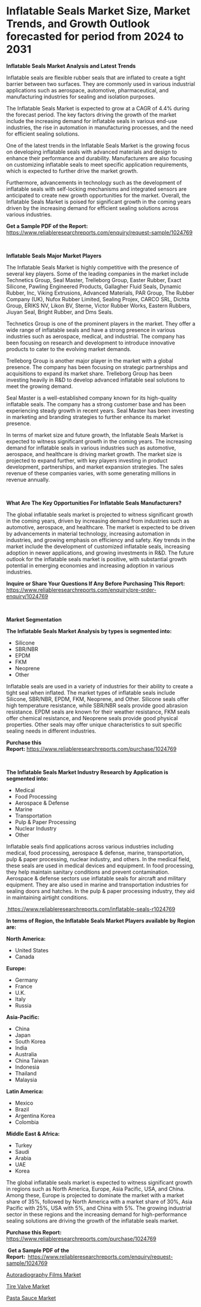 <p><h1>Inflatable Seals Market Size, Market Trends, and Growth Outlook forecasted for period from 2024 to 2031</h1></p><p><strong>Inflatable Seals Market Analysis and Latest Trends</strong></p>
<p><p>Inflatable seals are flexible rubber seals that are inflated to create a tight barrier between two surfaces. They are commonly used in various industrial applications such as aerospace, automotive, pharmaceutical, and manufacturing industries for sealing and isolation purposes.</p><p>The Inflatable Seals Market is expected to grow at a CAGR of 4.4% during the forecast period. The key factors driving the growth of the market include the increasing demand for inflatable seals in various end-use industries, the rise in automation in manufacturing processes, and the need for efficient sealing solutions.</p><p>One of the latest trends in the Inflatable Seals Market is the growing focus on developing inflatable seals with advanced materials and design to enhance their performance and durability. Manufacturers are also focusing on customizing inflatable seals to meet specific application requirements, which is expected to further drive the market growth.</p><p>Furthermore, advancements in technology such as the development of inflatable seals with self-locking mechanisms and integrated sensors are anticipated to create new growth opportunities for the market. Overall, the Inflatable Seals Market is poised for significant growth in the coming years driven by the increasing demand for efficient sealing solutions across various industries.</p></p>
<p><strong>Get a Sample PDF of the Report:&nbsp;</strong> <a href="https://www.reliableresearchreports.com/enquiry/request-sample/1024769">https://www.reliableresearchreports.com/enquiry/request-sample/1024769</a></p>
<p>&nbsp;</p>
<p><strong>Inflatable Seals Major Market Players</strong></p>
<p><p>The Inflatable Seals Market is highly competitive with the presence of several key players. Some of the leading companies in the market include Technetics Group, Seal Master, Trelleborg Group, Easter Rubber, Exact Silicone, Pawling Engineered Products, Gallagher Fluid Seals, Dynamic Rubber, Inc, Viking Extrusions, Advanced Materials, PAR Group, The Rubber Company (UK), Nufox Rubber Limited, Sealing Projex, CARCO SRL, Dichta Group, ERIKS NV, Likon BV, Sterne, Victor Rubber Works, Eastern Rubbers, Jiuyan Seal, Bright Rubber, and Dms Seals.</p><p>Technetics Group is one of the prominent players in the market. They offer a wide range of inflatable seals and have a strong presence in various industries such as aerospace, medical, and industrial. The company has been focusing on research and development to introduce innovative products to cater to the evolving market demands.</p><p>Trelleborg Group is another major player in the market with a global presence. The company has been focusing on strategic partnerships and acquisitions to expand its market share. Trelleborg Group has been investing heavily in R&D to develop advanced inflatable seal solutions to meet the growing demand.</p><p>Seal Master is a well-established company known for its high-quality inflatable seals. The company has a strong customer base and has been experiencing steady growth in recent years. Seal Master has been investing in marketing and branding strategies to further enhance its market presence.</p><p>In terms of market size and future growth, the Inflatable Seals Market is expected to witness significant growth in the coming years. The increasing demand for inflatable seals in various industries such as automotive, aerospace, and healthcare is driving market growth. The market size is projected to expand further, with key players investing in product development, partnerships, and market expansion strategies. The sales revenue of these companies varies, with some generating millions in revenue annually.</p></p>
<p>&nbsp;</p>
<p><strong>What Are The Key Opportunities For Inflatable Seals Manufacturers?</strong></p>
<p><p>The global inflatable seals market is projected to witness significant growth in the coming years, driven by increasing demand from industries such as automotive, aerospace, and healthcare. The market is expected to be driven by advancements in material technology, increasing automation in industries, and growing emphasis on efficiency and safety. Key trends in the market include the development of customized inflatable seals, increasing adoption in newer applications, and growing investments in R&D. The future outlook for the inflatable seals market is positive, with substantial growth potential in emerging economies and increasing adoption in various industries.</p></p>
<p><strong>Inquire or Share Your Questions If Any Before Purchasing This Report:</strong> <a href="https://www.reliableresearchreports.com/enquiry/pre-order-enquiry/1024769">https://www.reliableresearchreports.com/enquiry/pre-order-enquiry/1024769</a></p>
<p>&nbsp;</p>
<p><strong>Market Segmentation</strong></p>
<p><strong>The Inflatable Seals Market Analysis by types is segmented into:</strong></p>
<p><ul><li>Silicone</li><li>SBR/NBR</li><li>EPDM</li><li>FKM</li><li>Neoprene</li><li>Other</li></ul></p>
<p><p>Inflatable seals are used in a variety of industries for their ability to create a tight seal when inflated. The market types of inflatable seals include Silicone, SBR/NBR, EPDM, FKM, Neoprene, and Other. Silicone seals offer high temperature resistance, while SBR/NBR seals provide good abrasion resistance. EPDM seals are known for their weather resistance, FKM seals offer chemical resistance, and Neoprene seals provide good physical properties. Other seals may offer unique characteristics to suit specific sealing needs in different industries.</p></p>
<p><strong>Purchase this Report:&nbsp;</strong><a href="https://www.reliableresearchreports.com/purchase/1024769">https://www.reliableresearchreports.com/purchase/1024769</a></p>
<p>&nbsp;</p>
<p><strong>The Inflatable Seals Market Industry Research by Application is segmented into:</strong></p>
<p><ul><li>Medical</li><li>Food Processing</li><li>Aerospace & Defense</li><li>Marine</li><li>Transportation</li><li>Pulp & Paper Processing</li><li>Nuclear Industry</li><li>Other</li></ul></p>
<p><p>Inflatable seals find applications across various industries including medical, food processing, aerospace & defense, marine, transportation, pulp & paper processing, nuclear industry, and others. In the medical field, these seals are used in medical devices and equipment. In food processing, they help maintain sanitary conditions and prevent contamination. Aerospace & defense sectors use inflatable seals for aircraft and military equipment. They are also used in marine and transportation industries for sealing doors and hatches. In the pulp & paper processing industry, they aid in maintaining airtight conditions.</p></p>
<p><a href="https://www.reliableresearchreports.com/inflatable-seals-r1024769">&nbsp;https://www.reliableresearchreports.com/inflatable-seals-r1024769</a></p>
<p><strong>In terms of Region, the Inflatable Seals Market Players available by Region are:</strong></p>
<p>
    <p> <strong> North America: </strong>
        <ul>
            <li>United States</li>
            <li>Canada</li>
        </ul>
        </p> 
    <p> <strong> Europe: </strong>
        <ul>
            <li>Germany</li>
            <li>France</li>
            <li>U.K.</li>
            <li>Italy</li>
            <li>Russia</li>
        </ul>
        </p> 
    <p> <strong> Asia-Pacific: </strong>
        <ul>
            <li>China</li>
            <li>Japan</li>
            <li>South Korea</li>
            <li>India</li>
            <li>Australia</li>
            <li>China Taiwan</li>
            <li>Indonesia</li>
            <li>Thailand</li>
            <li>Malaysia</li>
        </ul>
        </p> 
    <p> <strong> Latin America: </strong>
        <ul>
            <li>Mexico</li>
            <li>Brazil</li>
            <li>Argentina Korea</li>
            <li>Colombia</li>
        </ul>
        </p> 
    <p> <strong> Middle East & Africa: </strong>
        <ul>
            <li>Turkey</li>
            <li>Saudi</li>
            <li>Arabia</li>
            <li>UAE</li>
            <li>Korea</li>
        </ul>
    </p>
    </p>
<p><p>The global inflatable seals market is expected to witness significant growth in regions such as North America, Europe, Asia Pacific, USA, and China. Among these, Europe is projected to dominate the market with a market share of 35%, followed by North America with a market share of 30%, Asia Pacific with 25%, USA with 5%, and China with 5%. The growing industrial sector in these regions and the increasing demand for high-performance sealing solutions are driving the growth of the inflatable seals market.</p></p>
<p><strong>Purchase this Report: </strong><a href="https://www.reliableresearchreports.com/purchase/1024769">https://www.reliableresearchreports.com/purchase/1024769</a></p>
<p>&nbsp;<strong>Get a Sample PDF of the Report:&nbsp;&nbsp;</strong><a href="https://www.reliableresearchreports.com/enquiry/request-sample/1024769">https://www.reliableresearchreports.com/enquiry/request-sample/1024769</a></p>
<p><strong></strong></p>
<p><p><a href="https://www.linkedin.com/pulse/autoradiography-films-market-exploring-share-trends-future-mudve">Autoradiography Films Market</a></p><p><a href="https://www.linkedin.com/pulse/tire-valve-market-share-evolution-growth-trends-2024-2031-wrdle">Tire Valve Market</a></p><p><a href="https://www.linkedin.com/pulse/pasta-sauce-market-size-outlook-forecast-2024-2031-kelly-research-maxpe?trackingId=sXsn7xYjsaPzZ4M0Kbnb%2FQ%3D%3D">Pasta Sauce Market</a></p></p>
